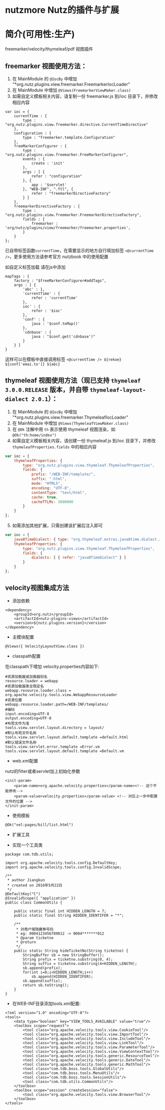 # nutzmore Nutz的插件与扩展


简介(可用性:生产)
==================================

freemarker/velocity/thymeleaf/pdf 视图插件

## freemarker 视图使用方法：

1. 在 MainModule 的 `@IocBy` 中增加 "*org.nutz.plugins.view.freemarker.FreemarkerIocLoader"
1. 在 MainModule 中增加 `@Views(FreemarkerViewMaker.class)`
1. 如需自定义模板相关内容，请复制一份 freemarker.js 到/ioc 目录下，并修改相应内容

```
var ioc = {
    currentTime : {
        type : "org.nutz.plugins.view.freemarker.directive.CurrentTimeDirective"
    },
    configuration : {
        type : "freemarker.template.Configuration"
    },
    freeMarkerConfigurer : {
        type : "org.nutz.plugins.view.freemarker.FreeMarkerConfigurer",
        events : {
            create : 'init'
        },
        args : [ {
            refer : "configuration"
        }, {
            app : '$servlet'
        }, "WEB-INF", ".ftl", {
            refer : "freemarkerDirectiveFactory"
        } ]
    },
    freemarkerDirectiveFactory : {
        type : "org.nutz.plugins.view.freemarker.FreemarkerDirectiveFactory",
        fields : {
            freemarker : 'org/nutz/plugins/view/freemarker/freemarker.properties',
        }
    }
};
```

已自带标签函数`currentTime`，在需要显示的地方自行填加标签 `<@currentTime />`，更多使用方法请参考官方 nutzbook 中的使用配置

如自定义标签加载 请在js中添加

```
mapTags : {
	factory : "$freeMarkerConfigurer#addTags",
	args : [ {
		'abc' : 1,
		'currentTime' : {
			refer : 'currentTime'
		},
		ioc' : {
			refer : '$ioc'
		},
		'conf' : {
			java : '$conf.toMap()'
		},
		'cdnbase' : {
			java : "$conf.get('cdnbase')"
		}
	} ]
}

```

这样可以在模板中直接调用标签
`<@currentTime /> ${rekoe} ${conf['emai.to']} ${abc}`

## thymeleaf 视图使用方法（现已支持 `thymeleaf 3.0.0.RELEASE` 版本，并自带 `thymeleaf-layout-dialect 2.0.1`）：

1. 在 MainModule 的 `@IocBy` 中增加 "*org.nutz.plugins.view.freemarker.ThymeleafIocLoader"
2. 在 MainModule 中增加 `@Views(ThymeleafViewMaker.class)`
3. 在 `@Ok` 注解中用 `th` 表示使用 thymeleaf 视图渲染，如 `@Ok("th:home/index")`
4. 如需自定义模板相关内容，请创建一份 thymeleaf.js 到/ioc 目录下，并修改 `thymeleafProperties.fields` 中的相应内容

```js
var ioc = {
    thymeleafProperties: {
        type: "org.nutz.plugins.view.thymeleaf.ThymeleafProperties",
        fields: {
            prefix: "/WEB-INF/template/",
            suffix: ".html",
            mode: "HTML5",
            encoding: "UTF-8",
            contentType: "text/html",
            cache: true,
            cacheTTLMs: 3600000
        }
    }
};
```

5. 如需添加其他扩展，只需创建该扩展后注入即可

```js
var ioc = {
    java8TimeDialect: { type: "org.thymeleaf.extras.java8time.dialect.Java8TimeDialect" },
    thymeleafProperties: {
        type: "org.nutz.plugins.view.thymeleaf.ThymeleafProperties",
        fields: {
            dialects: [ { refer: "java8TimeDialect" } ]
        }
    }
};
```

## velocity视图集成方法
+ 添加依赖

``` xml?linenums
<dependency>
	<groupId>org.nutz</groupId>
	<artifactId>nutz-plugins-views</artifactId>
	<version>${nutz.plugins.version}</version>
</dependency>
```

+ 主模块配置

``` java?linenums
@Views({ VelocityLayoutView.class })
```
+ classpath配置

在classpath下增加 velocity.properties内容如下:

``` java?linenums
#资源加载器或加载器别名
resource.loader = webapp
#资源加载器类全限定名    
webapp.resource.loader.class = org.apache.velocity.tools.view.WebappResourceLoader  
#资源位置
webapp.resource.loader.path=/WEB-INF/templates/
#编码
input.encoding=UTF-8  
output.encoding=UTF-8 
#布局文件为准 
tools.view.servlet.layout.directory = layout/
#默认布局文件名称
tools.view.servlet.layout.default.template =default.html
#默认错误文件名称
tools.view.servlet.error.template =Error.vm
tools.view.servlet.layout.default.template =Default.vm
```

+ web.xml配置

nutz的filter或者servlet加上初始化参数
``` xml?linenums
<init-param>
	<param-name>org.apache.velocity.properties</param-name><!-- 这个不能修改-->
	<param-value>velocity.properties</param-value> <!-- 对应上一步中配置文件的位置 -->
</init-param>
```

+ 使用模板

``` java?linenums
@Ok("vel:pages/bill/list.html")
```

+ 扩展工具

- 实现一个工具类

``` java?linenums
package com.tdb.utils;

import org.apache.velocity.tools.config.DefaultKey;
import org.apache.velocity.tools.config.InvalidScope;

/**
 * author Jiangkun
 * created on 2016年5月22日
 */
@DefaultKey("C")
@InvalidScope({ "application" })
public class CommonUtils {
	
	public static final int HIDDEN_LENGTH = 7;
	public static final String HIDDEN_IDENTIFER = "*";

	/**
	 * 对商户端隐藏券号码
	 * eg: 0004123456789012 -> 0004*******012
	 * @param ticketno
	 * @return
	 */
	public static String hideTicketNo(String ticketno) {
		StringBuffer sb = new StringBuffer();
		String prefix = ticketno.substring(0, 4);
		String suffix = ticketno.substring(4+HIDDEN_LENGTH);
		sb.append(prefix);
		for(int i=0;i<HIDDEN_LENGTH;i++)
			sb.append(HIDDEN_IDENTIFER);
		sb.append(suffix);
		return sb.toString();
	}
}

```


- 在WEB-INF目录添加tools.xml配置:

``` xml?linenums
<?xml version="1.0" encoding="UTF-8"?>
<tools>
    <data type="boolean" key="VIEW_TOOLS_AVAILABLE" value="true"/>
    <toolbox scope="request">
        <tool class="org.apache.velocity.tools.view.CookieTool"/>
        <tool class="org.apache.velocity.tools.view.ImportTool"/>
        <tool class="org.apache.velocity.tools.view.IncludeTool"/>
        <tool class="org.apache.velocity.tools.view.LinkTool"/>
        <tool class="org.apache.velocity.tools.view.ParameterTool"/>
        <tool class="org.apache.velocity.tools.view.ViewContextTool"/>
        <tool class="org.apache.velocity.tools.generic.ResourceTool"/>
        <tool class="org.apache.velocity.tools.generic.DateTool"/>
        <tool class="org.apache.velocity.tools.generic.MathTool"/>
        <tool class="com.tdb.boss.tools.GlobalUtils"/>
        <tool class="com.tdb.boss.tools.MenuUtils"/>
        <tool class="com.tdb.boss.tools.SessionUtils"/>
        <tool class="com.tdb.utils.CommonUtils"/>
    </toolbox>
    <toolbox scope="session" createSession="false">
        <tool class="org.apache.velocity.tools.view.BrowserTool"/>
    </toolbox>
</tools>
```



